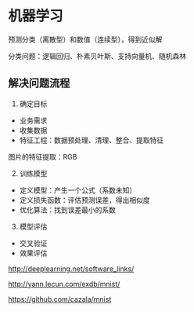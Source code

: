 # 机器学习

预测分类（离散型）和数值（连续型），得到近似解

分类问题：逻辑回归、朴素贝叶斯、支持向量机、随机森林

## 解决问题流程

1. 确定目标

- 业务需求
- 收集数据
- 特征工程：数据预处理、清理、整合、提取特征

图片的特征提取：RGB

2. 训练模型

- 定义模型：产生一个公式（系数未知）
- 定义损失函数：评估预测误差，得出相似度
- 优化算法：找到误差最小的系数

3. 模型评估

- 交叉验证
- 效果评估

http://deeplearning.net/software_links/

http://yann.lecun.com/exdb/mnist/

https://github.com/cazala/mnist

